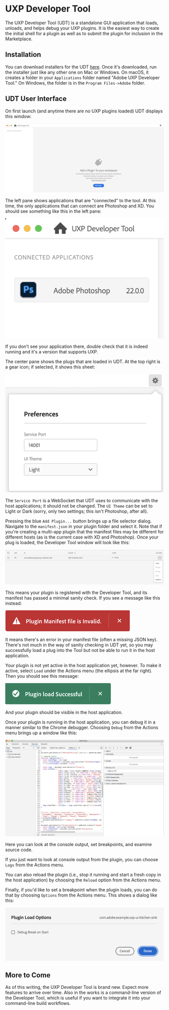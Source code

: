 # UXP Developer Tool

The UXP Developer Tool (UDT) is a standalone GUI application that loads, unloads, and helps debug your UXP plugins. It is the easiest way to create the initial shell for a plugin as well as to submit the plugin for inclusion in the Marketplace.

## Installation
You can download installers for the UDT [here](#TBD). Once it's downloaded, run the installer just like any other one on Mac or Windows. On macOS, it creates a folder in your `Applications` folder named "Adobe UXP Developer Tool." On Windows, the folder is in the `Program Files->Adobe` folder.

## UDT User Interface
On first launch (and anytime there are no UXP plugins loaded) UDT displays this window:

![UDT main screen](./images/udt-main-screen.png)

The left pane shows applications that are "connected" to the tool. At this time, the only applications that can connect are Photoshop and XD. You should see something like this in the left pane:

![UDT connected applications](./images/udt-connected-applications.png)

If you don't see your application there, double check that it is indeed running and it's a version that supports UXP.

The center pane shows the plugs that are loaded in UDT. At the top right is a gear icon; if selected, it shows this sheet:

![UDT gear icon sheet](./images/udt-gear-icon.png)

The `Service Port` is a WebSocket that UDT uses to communicate with the host applications; it should not be changed. The `UI Theme` can be set to Light or Dark (sorry, only two settings; this isn't Photoshop, after all).

Pressing the blue `Add Plugin...` button brings up a file selector dialog. Navigate to the `manifest.json` in your plugin folder and select it. Note that if you're creating a multi-app plugin that the manifest files may be different for different hosts (as is the current case with XD and Photoshop).
Once your plug is loaded, the Developer Tool window will look like this:

![Plugin status line](./images/udt-actions-menu.png)

This means your plugin is registered with the Developer Tool, and its manifest has passed a minimal sanity check. If you see a message like this instead:

![Plugin manifest invalid](./images/udt-manifest-invalid.png)

It means there's an error in your manifest file (often a missing JSON key). There's not much in the way of sanity checking in UDT yet, so you may successfully load a plug into the Tool but not be able to run it in the host application.

Your plugin is not yet active in the host application yet, however. To make it active, select `Load` under the Actions menu (the ellipsis at the far right). Then you should see this message:

![Plugin load successful](./images/udt-load-successful.png)

And your plugin should be visible in the host application.

Once your plugin is running in the host application, you can debug it in a manner similar to the Chrome debugger. Choosing `Debug` from the Actions menu brings up a window like this:

![UDT debugger](./images/udt-debugger.png)

Here you can look at the console output, set breakpoints, and examine source code.

If you just want to look at console output from the plugin, you can choose `Logs` from the Actions menu.

You can also reload the plugin (i.e., stop it running and start a fresh copy in the host application) by choosing the `Reload` option from the Actions menu.

Finally, if you'd like to set a breakpoint when the plugin loads, you can do that by choosing `Options` from the Actions menu. This shows a dialog like this:

![UTD options](./images/udt-plugin-options.png)

## More to Come
As of this writing, the UXP Developer Tool is brand new. Expect more features to arrive over time. Also in the works is a command-line version of the Developer Tool, which is useful if you want to integrate it into your command-line build workflows.